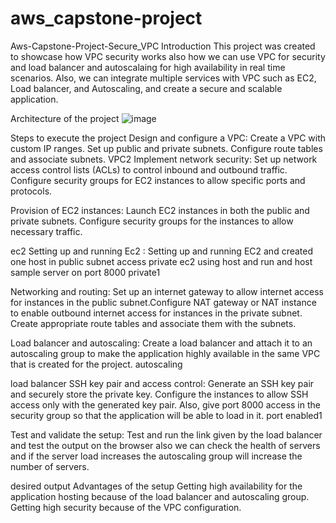 # aws_capstone-project
Aws-Capstone-Project-Secure_VPC
Introduction
This project was created to showcase how VPC security works also how we can use VPC for security and load balancer and autoscalaing for high availability in real time scenarios. Also, we can integrate multiple services with VPC such as EC2, Load balancer, and Autoscaling, and create a secure and scalable application.

Architecture of the project
![image](https://github.com/techieshailendra/aws_capstone-project/assets/139354445/36f1b942-9148-4975-a7a0-3ecff546bfc8)


Steps to execute the project
Design and configure a VPC: Create a VPC with custom IP ranges. Set up public and private subnets. Configure route tables and associate subnets.
VPC2
Implement network security: Set up network access control lists (ACLs) to control inbound and outbound traffic. Configure security groups for EC2 instances to allow specific ports and protocols.

Provision of EC2 instances: Launch EC2 instances in both the public and private subnets. Configure security groups for the instances to allow necessary traffic.

ec2
Setting up and running Ec2 : Setting up and running EC2 and created one host in public subnet access private ec2 using host and run and host sample server on port 8000 private1

Networking and routing: Set up an internet gateway to allow internet access for instances in the public subnet.Configure NAT gateway or NAT instance to enable outbound internet access for instances in the private subnet. Create appropriate route tables and associate them with the subnets.

Load balancer and autoscaling: Create a load balancer and attach it to an autoscaling group to make the application highly available in the same VPC that is created for the project. autoscaling

load balancer
SSH key pair and access control: Generate an SSH key pair and securely store the private key. Configure the instances to allow SSH access only with the generated key pair. Also, give port 8000 access in the security group so that the application will be able to load in it. port enabled1

Test and validate the setup: Test and run the link given by the load balancer and test the output on the browser also we can check the health of servers and if the server load increases the autoscaling group will increase the number of servers.

desired output
Advantages of the setup
Getting high availability for the application hosting because of the load balancer and autoscaling group.
Getting high security because of the VPC configuration.
